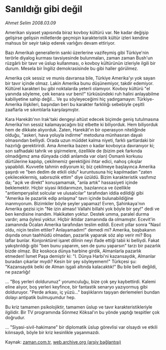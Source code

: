 # Sanıldığı gibi değil

*Ahmet Selim 2008.03.09*

<tr><td class="metin" colspan="2" style="padding-top: 20px; padding-left: 5px; padding-right: 10px;">Amerikan siyaset yapısında biraz kovboy kültürü var. Ne kadar değişip gelişirse gelişsin milletlerde geçmişin karakteristik kültür izleri kendine mahsus bir seyir takip ederek varlığını devam ettiriyor.</td></tr><tr><td class="metin" colspan="2" style="padding-top: 20px; padding-left: 5px; padding-right: 10px;"><p>Bazı Amerikalı generallerin sanki üzerlerine vazifeymiş gibi Türkiye'nin terörle diyalog kurması tavsiyesinde bulunmaları, zaman zaman Bush'un rüzgârlı bir tavır ve üslup kullanması, o kovboy kültürünün izleriyle ilgili bir durum. Mesela bir İngiliz demokrasisinde bu gibi haller görülmez.
<p>Amerika çok sessiz ve munis davransa bile, Türkiye Amerika'yı yok sayan bir tavır içinde olmaz. Lakin Amerika bunu düşünemiyor, takdir edemiyor. Kültürel karakteri bu gibi noktalarda yeterli olamıyor. Kovboy kültürü "el yanında söyleme, çek kenara vur beni!" türküsündeki ruh halini anlayabilme kabiliyetine sahip değil... Ve şu söyleyeceğimi hiç yadırgamayın: Türkiye-Amerika ilişkileri, başından beri bu karakter farklılığı sebebiyle çeşitli zaaflarla ve sıkıntılarla karşılaşmıştır. 
<p>Kara Harekâtı'nın Irak'taki dengeyi altüst edecek biçimde geniş tutulmasına Amerika'nın sessiz kalamayacağını biz elbette ki biliyorduk. Hem biliyorduk hem de dikkate alıyorduk. Zaten, Harekât'ın bir operasyon niteliğinde olduğu, "askeri, hava yoluyla indirme" metoduna münhasıran dayalı olmasından belliydi. Orada uzun müddet kalma niyeti, farklı şartlardaki bir hazırlığı gerektirirdi. Ama Amerika bazen o kadar kovboyca davranıyor ki; son safhadaki tahrik ve şişirmelere, özellikle de (bizim pek farkında olmadığımız ama dünyada ciddi anlamda var olan) Osmanlı korkusu dürtülerine kapılıp, çekilmemiz gerektiğini ihtar edici, nahoş çıkışlar yapabildi. Kuvvetle tahmin ediyorum ki; biz çekilmeye başlayınca Amerika şaşırdı ve "ben dedim de etkili oldu" kuruntusuna hiç kapılmadan "zaten çekileceklermiş, sabırsızlık ettim" diye üzüldü. Bizim karakteristik vasfımız da; "açık ve direkt" konuşamamak, "anla artık" hassasiyeti içinde beklemektir. Hiçbir siyasi iktidarımızın, bazılarınca ve özellikle "antiemperyalist solcular ve ulusalcılar" tarafından iddia edildiği gibi "Amerika ile pazarlık edip anlaşma" tavrı içinde bulunabildiğine inanmıyorum. Bizimkiler böyle şeyler yapamaz! Evren, Şahinkaya'nın Amerika gezisi için "Ne izin alması! Vallahi billahi yok böyle bir şey!" dedi ve ben kendisine inandım. Hakikaten yoktur. Destek umma, paralel durma vardır; ama öylesi yoktur. Hiçbir iktidar zamanında da olmamıştır. Ecevit'in zamanında Öcalan Amerika tarafından teslim edildi. Ecevit yıllar sonra "Nasıl oldu, niçin teslim ettiler? Anlayamadım!" demedi mi? Amerika, başbakanın dışında onun taahhüdü olmadan, pazarlık yaparak söz alıp verir mi? Boş laflar bunlar. Konjonktürel işaret dilinin neyi ifade ettiği tabii ki belliydi. Fakat yakıştırıldığı gibi "ben bunu yaparım, sen de şunu yaparsın" tarzı bir pazarlık bizde olmaz. Biz koskoca dünya harbine girdik, Almanlarla pazarlık etmeden! İsmet Paşa demiştir ki: "I. Dünya Harbi'ni kazansaydık, Almanlar buradan çıkarlar mıydı? Kesin bir şey söyleyemem!" Türkçesi şu: "Kazansaydık belki de Alman işgali altında kalacaktık!" Bu bile belli değildi, ne pazarlığı!
<p>... "Boş yerleri doldurunuz" yorumculuğu, bize çok şey kaybettirdi. Kalemi eline alıyor, boş yerleri keyfince, bir fantastik senaryo yazıyormuş gibi dolduruyor. "Perde arkası, iç yüzü..." başlıklarını taşıyan derlemeleri bundan dolayı antipatik bulmuşumdur hep.
<p>Bu kriz tamamen psikolojiktir, tamamen üslup ve tavır karakteristikleriyle ilgilidir. Bir TV programında Sönmez Köksal'ın bu yönde yaptığı tespitler çok doğrudur.
<p>... "Siyasi-sivil-hakimane" bir diplomatik üslup görevlisi var olsaydı ve etkili kılınsaydı, böyle bir kriz kesinlikle yaşanmazdı. <br/></p></p></p></p></p></p></td></tr>

Kaynak: [zaman.com.tr](http://zaman.com.tr/yazar.do?yazino=662017), [web.archive.org (arşiv bağlantısı)](http://web.archive.org/web/20080504081727/http://www.zaman.com.tr:80/yazar.do?yazino=662017)
